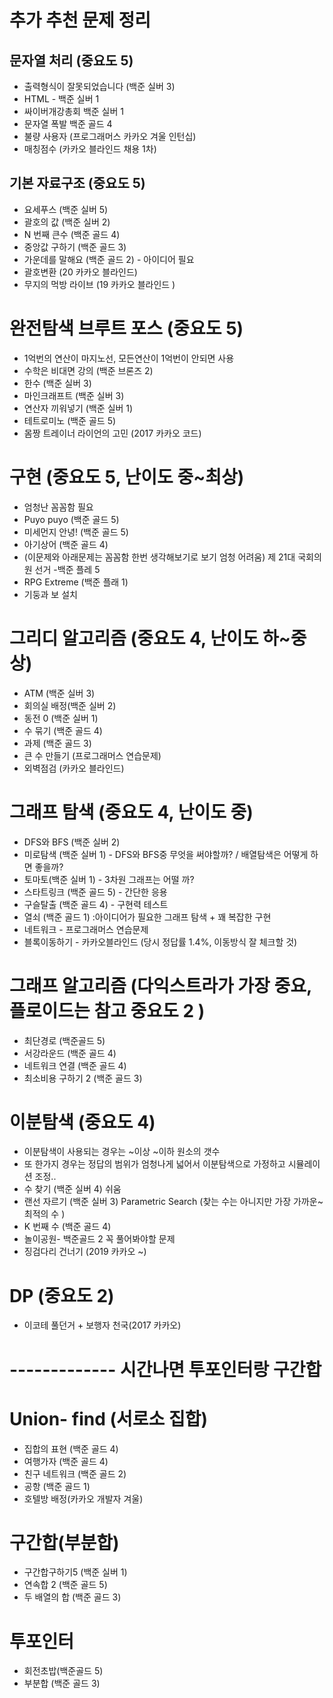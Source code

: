 # 추가 추천 문제 정리
## 문자열 처리 (중요도 5)
- 출력형식이 잘못되었습니다 (백준 실버 3)
- HTML - 백준 실버 1
- 싸이버개강총회 백준 실버 1
- 문자열 폭발 백준 골드 4
- 불량 사용자 (프로그래머스 카카오 겨울 인턴십)
- 매칭점수 (카카오 블라인드 채용 1차)

## 기본 자료구조 (중요도 5)
- 요세푸스 (백준 실버 5)
- 괄호의 값 (백준 실버 2)
- N 번째 큰수 (백준 골드 4)
- 중앙값 구하기 (백준 골드 3)
- 가운데를 말해요 (백준 골드 2) - 아이디어 필요
- 괄호변환 (20 카카오 블라인드)
- 무지의 먹방 라이브 (19 카카오 블라인드 ) 

# 완전탐색 브루트 포스 (중요도 5)
- 1억번의 연산이 마지노선, 모든연산이 1억번이 안되면 사용 
- 수학은 비대면 강의 (백준 브론즈 2)
- 한수 (백준 실버 3)
- 마인크래프트 (백준 실버 3)
- 연산자 끼워넣기 (백준 실버 1)
- 테트로미노 (백준 골드 5)
- 몸짱 트레이너 라이언의 고민 (2017 카카오 코드)

# 구현 (중요도 5, 난이도 중~최상)
- 엄청난 꼼꼼함 필요
- Puyo puyo (백준 골드 5)
- 미세먼지 안녕! (백준 골드 5)
- 아기상어 (백준 골드 4)
- (이문제와 아래문제는 꼼꼼함 한번 생각해보기로 보기 엄청 어려움) 제 21대 국회의원 선거 -백준 플레 5
- RPG Extreme (백준 플래 1)
- 기둥과 보 설치 

# 그리디 알고리즘 (중요도 4, 난이도 하~중상)
- ATM (백준 실버 3)
- 회의실 배정(백준 실버 2)
- 동전 0 (백준 실버 1)
- 수 묶기 (백준 골드 4)
- 과제 (백준 골드 3)
- 큰 수 만들기 (프로그래머스 연습문제)
- 외벽점검 (카카오 블라인드)

# 그래프 탐색 (중요도 4, 난이도 중)
- DFS와 BFS (백준 실버 2)
- 미로탐색 (백준 실버 1) - DFS와 BFS중 무엇을 써야할까? / 배열탐색은 어떻게 하면 좋을까?
- 토마토(백준 실버 1) - 3차원 그래프는 어떨 까?
- 스타트링크 (백준 골드 5) - 간단한 응용
- 구슬탈출 (백준 골드 4)  - 구현력 테스트
- 열쇠 (백준 골드 1) :아이디어가 필요한 그래프 탐색 + 꽤 복잡한 구현
- 네트워크 - 프로그래머스 연습문제 
- 블록이동하기 - 카카오블라인드 (당시 정답률 1.4%, 이동방식 잘 체크할 것)

# 그래프 알고리즘 (다익스트라가 가장 중요, 플로이드는 참고 중요도 2 ) 
- 최단경로 (백준골드 5)
- 서강라운드 (백준 골드 4)
- 네트워크 연결 (백준 골드 4)
- 최소비용 구하기 2 (백준 골드 3)

# 이분탐색 (중요도 4)
- 이분탐색이 사용되는 경우는 ~이상 ~이하 원소의 갯수 
- 또 한가지 경우는 정답의 범위가 엄청나게 넓어서 이분탐색으로 가정하고 시뮬레이션 조정..
- 수 찾기 (백준 실버 4) 쉬움
- 랜선 자르기 (백준 실버 3)  Parametric Search (찾는 수는 아니지만 가장 가까운~최적의 수 )
- K 번째 수 (백준 골드 4) 
- 놀이공원-  백준골드 2 꼭 풀어봐야할 문제 
- 징검다리 건너기 (2019 카카오 ~)

# DP (중요도 2)
- 이코테 풀던거 + 보행자 천국(2017 카카오)

# ------------- 시간나면 투포인터랑 구간합

# Union- find (서로소 집합)
- 집합의 표현 (백준 골드 4)
- 여행가자 (백준 골드 4)
- 친구 네트워크 (백준 골드 2)
- 공항 (백준 골드 1)
- 호텔방 배정(카카오 개발자 겨울)

# 구간합(부분합)
- 구간합구하기5 (백준 실버 1)
- 연속합 2 (백준 골드 5)
- 두 배열의 합 (백준 골드 3)

# 투포인터
- 회전초밥(백준골드 5)
- 부분합 (백준 골드 3)